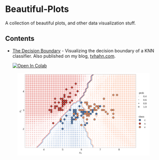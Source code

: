 # Beautiful-Plots
A collection of beautiful plots, and other data visualization stuff.



## Contents


   * [The Decision Boundary](https://github.com/tvhahn/Beautiful-Plots/tree/master/Decision%20Boundary) - Visualizing the decision boundary of a KNN classifier. Also published on my blog, [tvhahn.com](https://www.tvhahn.com/posts/beautiful-plots-decision-boundary/). 

      [![Open In Colab](https://colab.research.google.com/assets/colab-badge.svg)](https://colab.research.google.com/github/tvhahn/Beautiful-Plots/blob/master/Decision%20Boundary/decision-boundary.ipynb)

<div style="text-align: left; ">
<figure>
       <img src="./Decision Boundary/img/knn.png" alt="knn decision boundary plot" style="background:none; border:none; box-shadow:none; text-align:center" width="500px"/>
</figure>
 </div>

